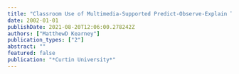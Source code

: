 ```yaml
---
title: "Classroom Use of Multimedia-Supported Predict-Observe-Explain Tasks to Elicit and Promote Discussion about Students' Physics Conceptions"
date: 2002-01-01
publishDate: 2021-08-20T12:06:00.278242Z
authors: ["MatthewD Kearney"]
publication_types: ["2"]
abstract: ""
featured: false
publication: "*Curtin University*"
---
```


